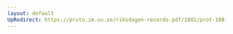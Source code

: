 ```yaml
---
layout: default
UpRedirect: https://pruto.im.uu.se/riksdagen-records-pdf/1881/prot-1881--ak--046.pdf
---
```

